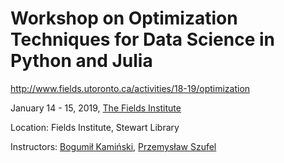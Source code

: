 # Workshop on Optimization Techniques for Data Science in Python and Julia

http://www.fields.utoronto.ca/activities/18-19/optimization

January 14 - 15, 2019, [The Fields Institute](http://www.fields.utoronto.ca/describe/host-institutions/fields-institute)

Location: Fields Institute, Stewart Library

Instructors:
[Bogumił Kamiński](http://bogumilkaminski.pl/about/),
[Przemysław Szufel](https://szufel.pl/en_aboutme.html)

